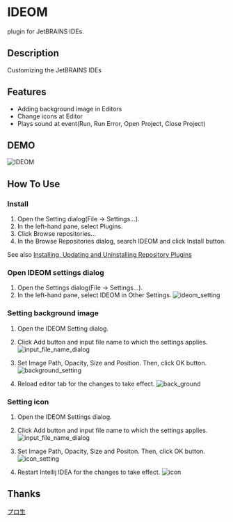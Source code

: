 IDEOM
==========
plugin for JetBRAINS IDEs.

## Description
Customizing the JetBRAINS IDEs

## Features
* Adding background image in Editors
* Change icons at Editor
* Plays sound at event(Run, Run Error, Open Project, Close Project)

## DEMO
![IDEOM](https://cloud.githubusercontent.com/assets/9996150/5596987/f8353e60-92dd-11e4-883b-2cc075c1d3e0.png)

## How To Use
### Install
1. Open the Setting dialog(File -> Settings...).
2. In the left-hand pane, select Plugins.
3. Click Browse repositories...
4. In the Browse Repositories dialog, search IDEOM and click Install button.


See also [Installing, Updating and Uninstalling Repository Plugins](https://www.jetbrains.com/help/idea/2016.2/installing-updating-and-uninstalling-repository-plugins.html)

### Open IDEOM settings dialog
1. Open the Settings dialog(File -> Settings...).
2. In the left-hand pane, select IDEOM in Other Settings.
![ideom_setting](https://cloud.githubusercontent.com/assets/9996150/17854334/be4d7662-68ac-11e6-9b50-dc9f0958eac9.png)

### Setting background image
1. Open the IDEOM Setting dialog.
2. Click Add button and input file name to which the settings applies.
![input_file_name_dialog](https://cloud.githubusercontent.com/assets/9996150/17917551/8345e49e-69f8-11e6-9beb-9e862f354345.png)

3. Set Image Path, Opacity, Size and Position. Then, click OK button.
![background_setting](https://cloud.githubusercontent.com/assets/9996150/17917434/82aa152e-69f7-11e6-95ca-d3b81a36580a.png)

4. Reload editor tab for the changes to take effect.
![back_ground](https://cloud.githubusercontent.com/assets/9996150/17917435/82adb0b2-69f7-11e6-8c8d-67fe7c75f415.png)

### Setting icon
1. Open the IDEOM Settings dialog.
2. Click Add button and input file name to which the settings applies.
![input_file_name_dialog](https://cloud.githubusercontent.com/assets/9996150/17917551/8345e49e-69f8-11e6-9beb-9e862f354345.png)

3. Set Image Path, Opacity, Size and Positon. Then, click OK button.
![icon_setting](https://cloud.githubusercontent.com/assets/9996150/17918481/486c6192-6a00-11e6-91fd-70e44f37b8e9.png)

4. Restart Intellij IDEA for the changes to take effect.
![icon](https://cloud.githubusercontent.com/assets/9996150/17918068/e866cd58-69fc-11e6-88dc-d9f89b343fbf.png)


## Thanks
[プロ生](http://pronama.azurewebsites.net/pronama/)
